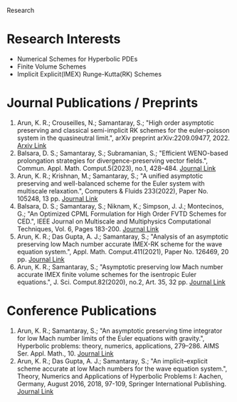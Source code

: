 Research

# Research Interests
* Numerical Schemes for Hyperbolic PDEs
* Finite Volume Schemes
* Implicit Explicit(IMEX) Runge-Kutta(RK) Schemes 

# Journal Publications / Preprints
1. Arun, K. R.; Crouseilles, N.; Samantaray, S.; "High order asymptotic preserving and classical semi-implicit RK schemes for the euler-poisson system in the quasineutral limit.", arXiv preprint arXiv:2209.09477, 2022. [Arxiv Link](https://arxiv.org/pdf/2209.09477.pdf)
2. Balsara, D. S.; Samantaray, S.; Subramanian, S.; "Efficient WENO-based prolongation strategies for divergence-preserving vector fields.", Commun. Appl. Math. Comput.5(2023), no.1, 428–484. [Journal Link](https://link.springer.com/article/10.1007/s42967-021-00182-x)
3. Arun, K. R.; Krishnan, M.; Samantaray, S.; "A unified asymptotic preserving and well-balanced scheme for the Euler system with multiscale relaxation.", Computers & Fluids 233(2022), Paper No. 105248, 13 pp. [Journal Link](https://www.sciencedirect.com/science/article/abs/pii/S0045793021003510?via%3Dihub)
4. Balsara, D. S.; Samantaray, S.; Niknam, K.; Simpson, J. J.; Montecinos, G.; "An Optimized CPML Formulation for High Order FVTD Schemes for CED.", IEEE Journal on Multiscale and Multiphysics Computational Techniques, Vol. 6, Pages 183-200. [Journal Link](https://par.nsf.gov/servlets/purl/10355211)
5. Arun, K. R.; Das Gupta, A. J.; Samantaray, S.; "Analysis of an asymptotic preserving low Mach number accurate IMEX-RK scheme for the wave equation system.", Appl. Math. Comput.411(2021), Paper No. 126469, 20 pp. [Journal Link](https://www.sciencedirect.com/science/article/abs/pii/S0096300321005580?via%3Dihub)
6.  Arun, K. R.; Samantaray, S.; "Asymptotic preserving low Mach number accurate IMEX finite volume schemes for the isentropic Euler equations.", J. Sci. Comput.82(2020), no.2, Art. 35, 32 pp. [Journal Link](https://link.springer.com/article/10.1007/s10915-020-01138-8)


# Conference Publications 
1. Arun, K. R.; Samantaray, S.; "An asymptotic preserving time integrator for low Mach number limits of the Euler equations with gravity.", Hyperbolic problems: theory, numerics, applications, 279–286. AIMS Ser. Appl. Math., 10. [Journal Link](https://data.aimsciences.org/aimsmath-upload/cms/news/info/upload/6964fa9d-6e63-46af-8a2a-4fcd5cb63de6.pdf)
2. Arun, K. R.; Das Gupta, A. J.; Samantaray, S.; "An implicit–explicit scheme accurate at low Mach numbers for the wave equation system.", Theory, Numerics and Applications of Hyperbolic Problems I: Aachen, Germany, August 2016, 2018, 97-109, Springer International Publishing. [Journal Link](https://link.springer.com/chapter/10.1007/978-3-319-91545-6_8)
